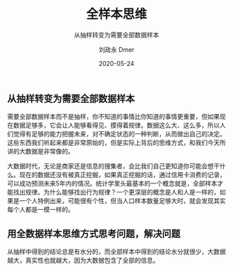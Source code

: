﻿---
layout:     post
title:      全样本思维
subtitle:   从抽样转变为需要全部数据样本
date:       2020-05-24
author:     刘政永 Dmer
header-img: img/post-bg-dmers.jpg
catalog: true
tags:
    - 数据挖掘思维
---
## 从抽样转变为需要全部数据样本
需要全部数据样本而不是抽样，你不知道的事情比你知道的事情更重要，但如果现在数据足够多，它会让人能够看得见、摸得着规律。数据这么大、这么多，所以人们觉得有足够的能力把握未来，对不确定状态的一种判断，从而做出自己的决定。这些东西我们听起来都是非常原始的，但是实际上背后的思维方式，和我们今天所讲的大数据是非常像的。

大数据时代，无论是商家还是信息的搜集者，会比我们自己更知道你可能会想干什么。现在的数据还没有被真正挖掘，如果真正挖掘的话，通过信用卡消费的记录，可以成功预测未来5年内的情况。统计学里头最基本的一个概念就是，全部样本才能找出规律。为什么能够找出行为规律？一个更深层的概念是人和人是一样的，如果是一个人特例出来，可能很有个性，但当人口样本数量足够大时，就会发现其实每个人都是一模一样的。

## 用全数据样本思维方式思考问题，解决问题

从抽样中得到的结论总是有水分的，而全部样本中得到的结论水分就很少，大数据越大，真实性也就越大，因为大数据包含了全部的信息。
